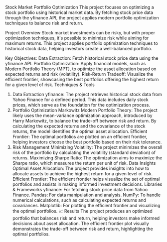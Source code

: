 Stock Market Portfolio Optimization
This project focuses on optimizing a stock portfolio using historical market data. By fetching stock price data through the yfinance API, the project applies modern portfolio optimization techniques to balance risk and return.

Project Overview
Stock market investments can be risky, but with proper optimization techniques, it's possible to minimize risk while aiming for maximum returns. This project applies portfolio optimization techniques to historical stock data, helping investors create a well-balanced portfolio.

 Key Objectives:
Data Extraction: Fetch historical stock price data using the yfinance API.
Portfolio Optimization: Apply financial models, such as Modern Portfolio Theory (MPT), to optimize the asset allocation based on expected returns and risk (volatility).
Risk-Return Tradeoff: Visualize the efficient frontier, showcasing the best portfolios offering the highest return for a given level of risk.
 Techniques & Tools
1. Data Extraction
yfinance: The project retrieves historical stock data from Yahoo Finance for a defined period. This data includes daily stock prices, which serve as the foundation for the optimization process.
2. Portfolio Optimization
Markowitz Modern Portfolio Theory: The project likely uses the mean-variance optimization approach, introduced by Harry Markowitz, to balance the trade-off between risk and return. By calculating the expected returns and the covariance of the stock returns, the model identifies the optimal asset allocation.
Efficient Frontier: The optimal portfolios are plotted on an efficient frontier, helping investors choose the best portfolio based on their risk tolerance.
3. Risk Management
Minimizing Volatility: The project minimizes the overall risk of the portfolio by calculating the volatility (standard deviation) of returns.
Maximizing Sharpe Ratio: The optimization aims to maximize the Sharpe ratio, which measures the return per unit of risk.
 Data Insights
Optimal Asset Allocation: The project provides insights into how to allocate assets to achieve the highest return for a given level of risk.
Efficient Frontier: The efficient frontier helps visualize the set of optimal portfolios and assists in making informed investment decisions.
Libraries & Frameworks
yfinance: For fetching stock price data from Yahoo Finance.
Pandas: For data manipulation and analysis.
NumPy: To handle numerical calculations, such as calculating expected returns and covariances.
Matplotlib: For plotting the efficient frontier and visualizing the optimal portfolios.
📈 Results
The project produces an optimized portfolio that balances risk and return, helping investors make informed decisions about asset allocation.
The efficient frontier plot visually demonstrates the trade-off between risk and return, highlighting the optimal portfolios.
